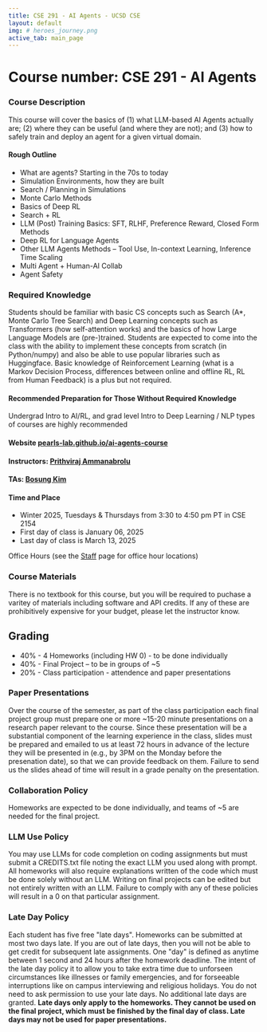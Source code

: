 ```yaml
---
title: CSE 291 - AI Agents - UCSD CSE
layout: default
img: # heroes_journey.png
active_tab: main_page 
---
```


<!-- Display an alert about upcoming homework assignments -->
<!-- {% capture now %}{{'now' | date: '%s'}}{% endcapture %}
{% for page in site.pages %}
{% if page.release_date and page.due_date %}
{% capture release_date %}{{page.release_date | date: '%s'}}{% endcapture %}
{% capture due_date %}{{page.due_date | date: '%s'}}{% endcapture %}
{% if release_date < now and due_date >= now %}
{% if page.type == "in-class" %}
<!-- In class activity -->
<!-- <div class="alert alert-danger">
The in-class activity for {{ page.release_date | date: "%A %b %-d" }} will be to <a href="{{page.url}}">{{ page.title }}</a>.  
</div>
<!-- Other participation activity -->
<!-- {% elsif page.type == "participation" %}
<div class="alert alert-info">
The participation activity <a href="{{page.url}}">{{ page.title }}</a> is due on {{ page.due_date | date: "%A, %B %-d, %Y" }} before {{ page.due_date | date: "%I:%M%p" }}. 
</div>
{% else %} -->
<!-- Homework assignment -->
<!-- <div class="alert alert-success">
<a href="{{page.url}}">{{page.type}} {{page.number}}: {{page.title}}</a> has been released.  
{% if page.deliverables %}
The assignment has multiple deliverables.
<ul>
{% for deliverable in page.deliverables %}
<li>{{ deliverable.due_date | date: "%b %-d, %Y" }} - {{deliverable.description}}.</li>
{% endfor %}
</ul>
{% else %}
It is due before {{ page.due_date | date: "%I:%M%p" }} on {{ page.due_date | date: "%A, %B %-d, %Y" }}.
{% endif %}
</div>
{% endif %}
{% endif %}
{% endif %}
{% endfor %} -->
<!-- End alert for upcoming homework assignments -->


<!--
<div class="alert alert-success" markdown="1">
A great example of what you could build if you take this class is the [AI Dungeon](https://play.aidungeon.io/), which is an interactive fiction game  that was developed by a student at BYU using [Open AI's GPT-2](https://openai.com/blog/better-language-models/) large scale language model.
</div>
-->
<!--
<div class="alert alert-success" markdown="1">
First day of class is Thursday, January 13, 2022 at 1:45pm-3:15pm Eastern. It will take place virtually. Here is the [Zoom link](https://upenn.zoom.us/j/95868341588?pwd=a0NvbkhtUEdYTTk5d0Vmc2VvcHJrUT09). We look forward to seeing you there!
</div>
-->

# Course number: CSE 291 - AI Agents

### Course Description
This course will cover the basics of (1) what LLM-based AI Agents actually are; (2) where they can be useful (and where they are not); and (3) how to safely train and deploy an agent for a given virtual domain.

#### Rough Outline

- What are agents? Starting in the 70s to today
- Simulation Environments, how they are built
- Search / Planning in Simulations
- Monte Carlo Methods
- Basics of Deep RL
- Search + RL
- LLM (Post) Training Basics: SFT, RLHF, Preference Reward, Closed Form Methods
- Deep RL for Language Agents
- Other LLM Agents Methods – Tool Use, In-context Learning, Inference Time Scaling
- Multi Agent + Human-AI Collab
- Agent Safety


### Required Knowledge 
Students should be familiar with basic CS concepts such as Search (A*, Monte Carlo Tree Search) and Deep Learning concepts such as Transformers (how self-attention works) and the basics of how Large Language Models are (pre-)trained. Students are expected to come into the class with the ability to implement these concepts from scratch (in Python/numpy) and also be able to use popular libraries such as Huggingface. Basic knowledge of Reinforcement Learning (what is a Markov Decision Process, differences between online and offline RL, RL from Human Feedback) is a plus but not required.

#### Recommended Preparation for Those Without Required Knowledge
Undergrad Intro to AI/RL, and grad level Intro to Deep Learning / NLP types of courses are highly recommended

#### Website [pearls-lab.github.io/ai-agents-course](http://pearls-lab.github.io/ai-agents-course)

#### Instructors: [Prithviraj Ammanabrolu](https://prithvirajva.com)

#### TAs: [Bosung Kim](https://bosung.github.io)

#### Time and Place
- Winter 2025, Tuesdays & Thursdays from 3:30 to 4:50 pm PT in CSE 2154
- First day of class is January 06, 2025
- Last day of class is March 13, 2025

Office Hours (see the [Staff](/staff.html) page for office hour locations)

### Course Materials
There is no textbook for this course, but you will be required to puchase a varitey of materials including software and API credits. If any of these are prohibitively expensive for your budget, please let the instructor know.

<!-- Games
: [Labyrinth The Adventure Game](https://www.amazon.com/Jim-Hensons-Labyrinth-Adv-Game/dp/1916011551/) - $35 on Amazon
: [Action Castle](http://www.memento-mori.com/pdf/parsely-preview-n-play-edition) - Free (you can optionally buy it in the rad [Parsley book in print](http://www.memento-mori.com/books/parsely-book) or [PDF](http://www.memento-mori.com/pdf/parsely-pdf)) - $20-30 -->


<!-- Materials 
: [ChatGPT Plus subcription](http://chat.openai.com) - $20/month -->


## Grading

- 40% - 4 Homeworks (including HW 0) - to be done individually
- 40% - Final Project – to be in groups of ~5
- 20% - Class participation - attendence and paper presentations


### Paper Presentations
Over the course of the semester, as part of the class participation each final project group must prepare one or more ~15-20 minute presentations on a research paper relevant to the course. Since these presentation will be a substantial component of the learning experience in the class, slides must be prepared and emailed to us at least 72 hours in advance of the lecture they will be presented in (e.g., by 3PM on the Monday before the presenation date), so that we can provide feedback on them. Failure to send us the slides ahead of time will result in a grade penalty on the presentation. 

### Collaboration Policy
Homeworks are expected to be done individually, and teams of ~5 are needed for the final project.

### LLM Use Policy
You may use LLMs for code completion on coding assignments but must submit a CREDITS.txt file noting the exact LLM you used along with prompt.
All homeworks will also require explanations written of the code which must be done solely without an LLM.
Writing on final projects can be edited but not entirely written with an LLM.
Failure to comply with any of these policies will result in a 0 on that particular assignment.

### Late Day Policy
Each student has five free "late days".  Homeworks can be submitted at most two days late.  If you are out of late days, then you will not be able to get credit for subsequent late assignments. One "day" is defined as anytime between 1 second and 24 hours after the homework deadline. The intent of the late day policy it to allow you to take extra time due to unforseen circumstances like illnesses or family emergencies, and for forseeable interruptions like on campus interviewing and religious holidays.  You do not need to ask permission to use your late days.  No additional late days are granted. **Late days only apply to the homeworks. They cannot be used on the final project, which must be finished by the final day of class.  Late days may not be used for paper presentations.**
